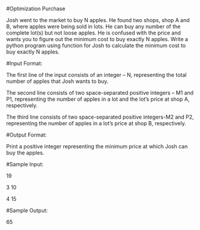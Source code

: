 
#Optimization Purchase 

Josh went to the market to buy N apples. He found two shops, shop A and B, where apples were being sold in lots. He can buy any number of the complete lot(s) but not loose apples. He is confused with the price and wants you to figure out the minimum cost to buy exactly N apples. Write a python program using function for Josh to calculate the minimum cost to buy exactly N apples.


#Input Format:

The first line of the input consists of an integer – N, representing the total number of apples that Josh wants to buy.

The second line consists of two space-separated positive integers – M1 and P1, representing the number of apples in a lot and the lot’s price at shop A, respectively.

The third line consists of two space-separated positive integers-M2 and P2, representing the number of apples in a lot’s price at shop B, respectively.


#Output Format:

Print a positive integer representing the minimum price at which Josh can buy the apples.


#Sample Input:

19

3 10

4 15


#Sample Output:

65
